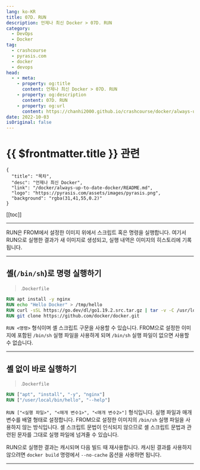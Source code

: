 ```yaml
---
lang: ko-KR
title: 07D. RUN
description: 언제나 최신 Docker > 07D. RUN
category: 
  - DevOps
  - Docker
tag: 
  - crashcourse
  - pyrasis.com
  - docker
  - devops
head:
  - - meta:
    - property: og:title
      content: 언제나 최신 Docker > 07D. RUN
    - property: og:description
      content: 07D. RUN
    - property: og:url
      content: https://chanhi2000.github.io/crashcourse/docker/always-up-to-date-docker/07D.html
date: 2022-10-03
isOriginal: false
---
```


# {{ $frontmatter.title }} 관련

```component VPCard
{
  "title": "목차",
  "desc": "언제나 최신 Docker",
  "link": "/docker/always-up-to-date-docker/README.md",
  "logo": "https://pyrasis.com/assets/images/pyrasis.png",
  "background": "rgba(31,41,55,0.2)"
}
```

[[toc]]

---

<SiteInfo
  name="7장 - 4. RUN"
  desc="언제나 최신 Docker"
  url="https://pyrasis.com/jHLsAlwaysUpToDateDocker/Unit07/04"
  logo="https://pyrasis.com/assets/images/pyrasis.png"
  preview="https://pyrasis.com/assets/images/profile1.png"/>

RUN은 FROM에서 설정한 이미지 위에서 스크립트 혹은 명령을 실행합니다. 여기서 RUN으로 실행한 결과가 새 이미지로 생성되고, 실행 내역은 이미지의 히스토리에 기록됩니다.

---

## 셸(`/bin/sh`)로 명령 실행하기

> .<FontIcon icon="fa-brands fa-docker"/>`Dockerfile`

```dockerfile
RUN apt install -y nginx
RUN echo "Hello Docker" > /tmp/hello
RUN curl -sSL https://go.dev/dl/go1.19.2.src.tar.gz | tar -v -C /usr/local -xz
RUN git clone https://github.com/docker/docker.git
```

`RUN <명령>` 형식이며 셸 스크립트 구문을 사용할 수 있습니다. FROM으로 설정한 이미지에 포함된 <FontIcon icon="iconfont icon-shell"/>`/bin/sh` 실행 파일을 사용하게 되며 <FontIcon icon="iconfont icon-shell"/>`/bin/sh` 실행 파일이 없으면 사용할 수 없습니다.

---

## 셸 없이 바로 실행하기

> .<FontIcon icon="fa-brands fa-docker"/>`Dockerfile`

```dockerfile
RUN ["apt", "install", "-y", "nginx"]
RUN ["/user/local/bin/hello", "--help"]
```

`RUN ["<실행 파일>", "<매개 변수1>", "<매개 변수2>"]` 형식입니다. 실행 파일과 매개 변수를 배열 형태로 설정합니다. FROM으로 설정한 이미지의 <FontIcon icon="iconfont icon-shell"/>`/bin/sh` 실행 파일을 사용하지 않는 방식입니다. 셸 스크립트 문법이 인식되지 않으므로 셸 스크립트 문법과 관련된 문자를 그대로 실행 파일에 넘겨줄 수 있습니다.

RUN으로 실행한 결과는 캐시되며 다음 빌드 때 재사용합니다. 캐시된 결과를 사용하지 않으려면 `docker build` 명령에서 `--no-cache` 옵션을 사용하면 됩니다.

---

<TagLinks />